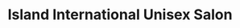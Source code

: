 ---
title: "Island International Unisex Salon"
url: /wildwood/island-international-unisex-salon/
shop: hairdresser
---
